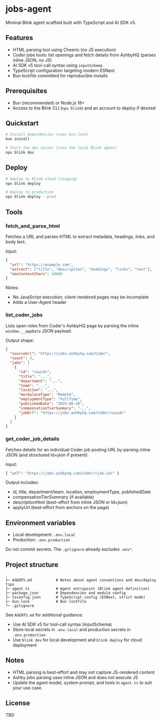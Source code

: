 # jobs-agent

Minimal Blink agent scaffold built with TypeScript and AI SDK v5.

## Features

- HTML parsing tool using Cheerio (no JS execution)
- Coder jobs tools: list openings and fetch details from AshbyHQ (parses inline JSON, no JS)
- AI SDK v5 tool-call syntax using `inputSchema`
- TypeScript configuration targeting modern ESNext
- Bun lockfile committed for reproducible installs

## Prerequisites

- Bun (recommended) or Node.js 18+
- Access to the Blink CLI (`npx blink`) and an account to deploy if desired

## Quickstart

```bash
# Install dependencies (uses bun.lock)
bun install

# Start the dev server (runs the local Blink agent)
npx blink dev
```

## Deploy

```bash
# Deploy to Blink cloud (staging)
npx blink deploy

# Deploy to production
npx blink deploy --prod
```

## Tools

### fetch_and_parse_html

Fetches a URL and parses HTML to extract metadata, headings, links, and body text.

Input:

```json
{
  "url": "https://example.com",
  "extract": ["title", "description", "headings", "links", "text"],
  "maxContentChars": 10000
}
```

Notes:

- No JavaScript execution; client-rendered pages may be incomplete
- Adds a User-Agent header

### list_coder_jobs

Lists open roles from Coder's AshbyHQ page by parsing the inline `window.__appData` JSON payload.

Output shape:

```json
{
  "sourceUrl": "https://jobs.ashbyhq.com/Coder",
  "count": 3,
  "jobs": [
    {
      "id": "<uuid>",
      "title": "...",
      "department": "...",
      "team": "...",
      "location": "...",
      "workplaceType": "Remote",
      "employmentType": "FullTime",
      "publishedDate": "2025-08-20",
      "compensationTierSummary": "...",
      "jobUrl": "https://jobs.ashbyhq.com/Coder/<uuid>"
    }
  ]
}
```

### get_coder_job_details

Fetches details for an individual Coder job posting URL by parsing inline JSON (and structured ld+json if present).

Input:

```json
{ "url": "https://jobs.ashbyhq.com/Coder/<job-id>" }
```

Output includes:

- id, title, department/team, location, employmentType, publishedDate
- compensationTierSummary (if available)
- descriptionHtml (best-effort from inline JSON or ld+json)
- applyUrl (best-effort from anchors on the page)

## Environment variables

- Local development: `.env.local`
- Production: `.env.production`

Do not commit secrets. The `.gitignore` already excludes `.env*`.

## Project structure

```
.
├─ AGENTS.md           # Notes about agent conventions and dev/deploy tips
├─ agent.ts            # Agent entrypoint (Blink agent definition)
├─ package.json        # Dependencies and module config
├─ tsconfig.json       # TypeScript config (ESNext, strict mode)
├─ bun.lock            # Bun lockfile
└─ .gitignore
```

See `AGENTS.md` for additional guidance:

- Use AI SDK v5 for tool-call syntax (inputSchema)
- Store local secrets in `.env.local` and production secrets in `.env.production`
- Use `blink dev` for local development and `blink deploy` for cloud deployment

## Notes

- HTML parsing is best-effort and may not capture JS-rendered content
- Ashby jobs parsing uses inline JSON and does not execute JS
- Update the agent model, system prompt, and tools in `agent.ts` to suit your use case.

## License

TBD
